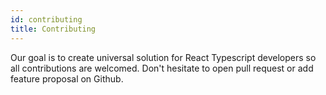 ```yaml
---
id: contributing
title: Contributing
---
```


Our goal is to create universal solution for React Typescript developers so all contributions are welcomed. Don't hesitate to open pull request or add feature proposal on Github.
